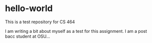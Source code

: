 # hello-world
This is a test repository for CS 464

I am writing a bit about myself as a test for this assignment. I am a post bacc student at OSU... 
